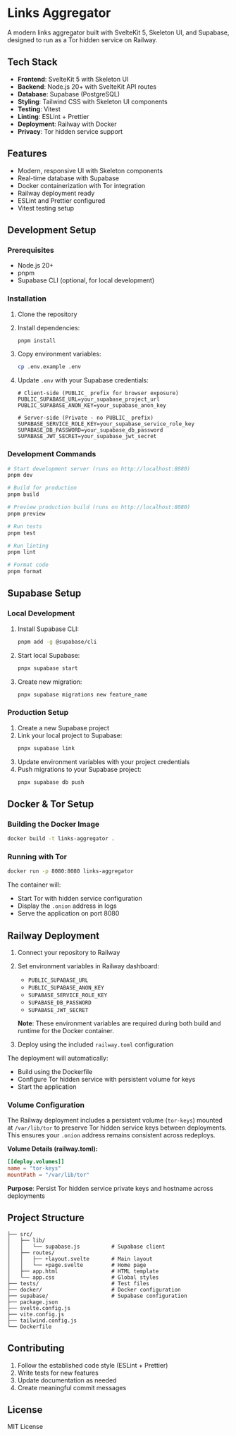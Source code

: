 # Links Aggregator

A modern links aggregator built with SvelteKit 5, Skeleton UI, and Supabase, designed to run as a Tor hidden service on Railway.

## Tech Stack

- **Frontend**: SvelteKit 5 with Skeleton UI
- **Backend**: Node.js 20+ with SvelteKit API routes
- **Database**: Supabase (PostgreSQL)
- **Styling**: Tailwind CSS with Skeleton UI components
- **Testing**: Vitest
- **Linting**: ESLint + Prettier
- **Deployment**: Railway with Docker
- **Privacy**: Tor hidden service support

## Features

- Modern, responsive UI with Skeleton components
- Real-time database with Supabase
- Docker containerization with Tor integration
- Railway deployment ready
- ESLint and Prettier configured
- Vitest testing setup

## Development Setup

### Prerequisites

- Node.js 20+
- pnpm
- Supabase CLI (optional, for local development)

### Installation

1. Clone the repository
2. Install dependencies:
   ```bash
   pnpm install
   ```

3. Copy environment variables:
   ```bash
   cp .env.example .env
   ```

4. Update `.env` with your Supabase credentials:
   ```env
   # Client-side (PUBLIC_ prefix for browser exposure)
   PUBLIC_SUPABASE_URL=your_supabase_project_url
   PUBLIC_SUPABASE_ANON_KEY=your_supabase_anon_key
   
   # Server-side (Private - no PUBLIC_ prefix)
   SUPABASE_SERVICE_ROLE_KEY=your_supabase_service_role_key
   SUPABASE_DB_PASSWORD=your_supabase_db_password
   SUPABASE_JWT_SECRET=your_supabase_jwt_secret
   ```

### Development Commands

```bash
# Start development server (runs on http://localhost:8080)
pnpm dev

# Build for production
pnpm build

# Preview production build (runs on http://localhost:8080)
pnpm preview

# Run tests
pnpm test

# Run linting
pnpm lint

# Format code
pnpm format
```

## Supabase Setup

### Local Development

1. Install Supabase CLI:
   ```bash
   pnpm add -g @supabase/cli
   ```

2. Start local Supabase:
   ```bash
   pnpx supabase start
   ```

3. Create new migration:
   ```bash
   pnpx supabase migrations new feature_name
   ```

### Production Setup

1. Create a new Supabase project
2. Link your local project to Supabase:
   ```bash
   pnpx supabase link
   ```
3. Update environment variables with your project credentials
4. Push migrations to your Supabase project:
   ```bash
   pnpx supabase db push
   ```

## Docker & Tor Setup

### Building the Docker Image

```bash
docker build -t links-aggregator .
```

### Running with Tor

```bash
docker run -p 8080:8080 links-aggregator
```

The container will:
- Start Tor with hidden service configuration
- Display the `.onion` address in logs
- Serve the application on port 8080

## Railway Deployment

1. Connect your repository to Railway
2. Set environment variables in Railway dashboard:
   - `PUBLIC_SUPABASE_URL`
   - `PUBLIC_SUPABASE_ANON_KEY`
   - `SUPABASE_SERVICE_ROLE_KEY`
   - `SUPABASE_DB_PASSWORD`
   - `SUPABASE_JWT_SECRET`

   **Note**: These environment variables are required during both build and runtime for the Docker container.
3. Deploy using the included `railway.toml` configuration

The deployment will automatically:
- Build using the Dockerfile
- Configure Tor hidden service with persistent volume for keys
- Start the application

### Volume Configuration

The Railway deployment includes a persistent volume (`tor-keys`) mounted at `/var/lib/tor` to preserve Tor hidden service keys between deployments. This ensures your `.onion` address remains consistent across redeploys.

**Volume Details (railway.toml):**
```toml
[[deploy.volumes]]
name = "tor-keys"
mountPath = "/var/lib/tor"
```

**Purpose**: Persist Tor hidden service private keys and hostname across deployments

## Project Structure

```
├── src/
│   ├── lib/
│   │   └── supabase.js          # Supabase client
│   ├── routes/
│   │   ├── +layout.svelte       # Main layout
│   │   └── +page.svelte         # Home page
│   ├── app.html                 # HTML template
│   └── app.css                  # Global styles
├── tests/                       # Test files
├── docker/                      # Docker configuration
├── supabase/                    # Supabase configuration
├── package.json
├── svelte.config.js
├── vite.config.js
├── tailwind.config.js
└── Dockerfile
```

## Contributing

1. Follow the established code style (ESLint + Prettier)
2. Write tests for new features
3. Update documentation as needed
4. Create meaningful commit messages

## License

MIT License